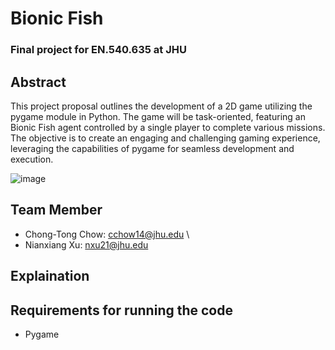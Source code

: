 # Bionic Fish
### Final project for EN.540.635 at JHU
## Abstract
This project proposal outlines the development of a 2D game utilizing the pygame module
in Python. The game will be task-oriented, featuring an Bionic Fish agent controlled by a
single player to complete various missions. The objective is to create an engaging and
challenging gaming experience, leveraging the capabilities of pygame for seamless
development and execution.

![image](https://github.com/chowchongtong/BionicFish/assets/74456922/dfeb255d-8386-44e1-8f9d-22358f8e5279)

## Team Member
- Chong-Tong Chow: cchow14@jhu.edu \
- Nianxiang Xu: nxu21@jhu.edu

## Explaination

## Requirements for running the code
- Pygame
